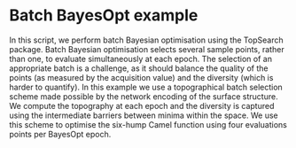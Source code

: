 # Batch BayesOpt example

In this script, we perform batch Bayesian optimisation using the TopSearch package. Batch Bayesian optimisation selects several sample points, rather than one, to evaluate simultaneously at each epoch. The selection of an appropriate batch is a challenge, as it should balance the quality of the points (as measured by the acquisition value) and the diversity (which is harder to quantify). In this example we use a topographical batch selection scheme made possible by the network encoding of the surface structure. We compute the topography at each epoch and the diversity is captured using the intermediate barriers between minima within the space. We use this scheme to optimise the six-hump Camel function using four evaluations points per BayesOpt epoch.
